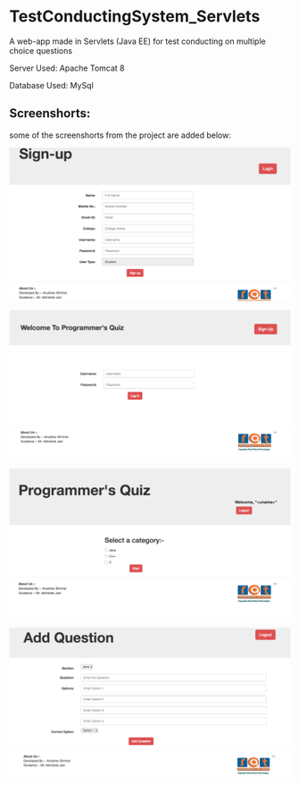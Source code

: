 # TestConductingSystem_Servlets
A web-app made in Servlets (Java EE) for test conducting on  multiple choice questions

Server Used: Apache Tomcat 8

Database Used: MySql


## Screenshorts: 
some of the screenshorts from the project are added below:

<p align="center">
  <img src="https://github.com/anubhavshrimal/TestConductingSystem_Servlets/blob/master/screenshorts/Screen%20Shot%202016-11-02%20at%207.44.08%20PM.png" alt="Sign-up page"/>
</p>

<p align="center">
  <img src="https://github.com/anubhavshrimal/TestConductingSystem_Servlets/blob/master/screenshorts/Screen%20Shot%202016-11-02%20at%207.43.26%20PM.png" alt="Login Page"/>
</p>

<p align="center">
  <img src="https://github.com/anubhavshrimal/TestConductingSystem_Servlets/blob/master/screenshorts/Screen%20Shot%202016-11-02%20at%207.43.38%20PM.png" alt="Sections Selection Page"/>
</p>

<p align="center">
  <img src="https://github.com/anubhavshrimal/TestConductingSystem_Servlets/blob/master/screenshorts/Screen%20Shot%202016-11-02%20at%207.15.26%20PM.png" alt="Admin add a question page"/>
</p>

